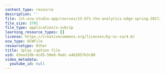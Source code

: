 ```yaml
---
content_type: resource
description: ''
file: /ol-ocw-studio-app/courses/15-071-the-analytics-edge-spring-2017/d3ea32dbdcd558e69adca4b2057b3c00_dDHsLmwd9No.vtt
file_size: 3791
file_type: application/x-subrip
learning_resource_types: []
license: https://creativecommons.org/licenses/by-nc-sa/4.0/
ocw_type: OCWFile
resourcetype: Other
title: 3play caption file
uid: d3ea32db-dcd5-58e6-9adc-a4b2057b3c00
video_metadata:
  youtube_id: null
---
```

